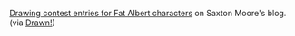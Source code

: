 ---
layout: post
wordpress_id: 87
wordpress_url: http://noesbueno.com/archives/87
date: '2006-03-21 09:26:05 -0600'
date_gmt: '2006-03-21 14:26:05 -0600'
body: |
  <p><a href="http://sacks10.blogspot.com/2006/03/and-winners-are.html">Drawing contest entries for Fat Albert characters</a> on Saxton Moore's blog. <span class="via">(via <a href="http://drawn.ca/">Drawn!</a>)</span></p>
---